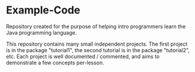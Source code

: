 # Example-Code
Repository created for the purpose of helping intro programmers learn the Java programming language.

This repository contains many small independent projects. The first project is in the package "tutorial1", the second tutorial is in the package "tutorial2", etc. Each project is well documented / commented, and aims to demonstrate a few concepts per-lesson.
